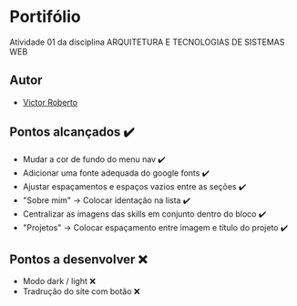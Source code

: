 
# Portifólio

Atividade 01 da disciplina ARQUITETURA E TECNOLOGIAS DE SISTEMAS WEB 



## Autor

- [Victor Roberto](https://github.com/mandaver)


## Pontos alcançados ✔️
- Mudar a cor de fundo do menu nav ✔️
- Adicionar uma fonte adequada do google fonts ✔️
- Ajustar espaçamentos e espaços vazios entre as seções ✔️
- "Sobre mim" -> Colocar identação na lista ✔️
- Centralizar as imagens das skills em conjunto dentro do bloco ✔️
- "Projetos" -> Colocar espaçamento entre imagem e título do projeto ✔️

## Pontos a desenvolver ❌
- Modo dark / light ❌
- Tradrução do site com botão ❌

